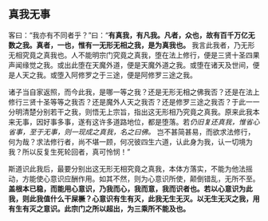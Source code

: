## 真我无事

客曰：“我亦有不同者乎？”曰：“__有真我，有凡我。凡者，众也，故有百千万亿无数之我。真者，一也，惟有一无形无相之我，是为真我也。__ 我言此我者，乃无形无相究竟之真我也。人不能明宗门究竟之真我，堕在法上修行，便是三贤十圣四果声闻缘觉之我。或出此堕在天魔外道，便是天魔外道之我。或堕在诸天及世间，便是人天之我。或堕入阿修罗之于三途，便是阿修罗三途之我。

诸子当自家返照，而今此我，是哪一等之我？还是无形无相之佛我否？还是在法上修行三贤十圣等等之我否？还是魔外人天之我否？还是修罗三途之我否？于此一一分明清楚分别若干之我，则悟无上宗旨，指出这无形相乃究竟之真我。原来此我本来无事，因好事多事，遂有这许多道路地位，都是堕落。若*仍旧复还真我，惟省心省事，至于无事，则一现成之真我，名之曰佛。* 岂不甚简甚易，而欲求法修行，何为哉？求法修行者，尚不堪一顾，何况彼四生六道，认此身为我，认一切境为我？所以反复生死轮回者，真可怜悯！”

斯道识此我后，最要分别出这无形无相究竟之真我，本体方落实，不能为他法摇动，方能使心意识应酬作用。如其不然，则为心意识所使，颠倒错乱，无所不至。__盖根本已稳，而能用心意识，乃我而心，我而意，我而识者也。若以心意识为此我，则此我值什么干屎橛？心意识有生有灭，此我无生无灭。以无生无灭之我，用有生有灭之意识。此宗门之所以超出，为三乘所不能及也。__
 